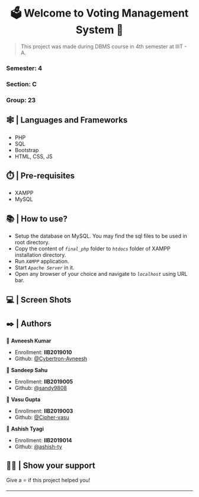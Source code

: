 <h1 align="center">🗳️ Welcome to Voting Management System 👋</h1>


> This project was made during DBMS course in 4th semester at IIIT - A.

### Semester: 4

### Section: C

### Group: 23

## 🕸️ | Languages and Frameworks

* PHP
* SQL
* Bootstrap
* HTML, CSS, JS

## ⏱️ | Pre-requisites

* XAMPP
* MySQL

## 📚 | How to use?

* Setup the database on MySQL. You may find the sql files to be used in root directory.
* Copy the content of *`final_php`* folder to *`htdocs`* folder of XAMPP installation directory.
* Run *`XAMPP`* application.
* Start *`Apache Server`* in it.
* Open any browser of your choice and navigate to *``localhost``* using URL bar.

## 💻 | Screen Shots

## ✒️ | Authors

🧑 **Avneesh Kumar**

* Enrollment: **IIB2019010**
* Github: [@Cybertron-Avneesh](https://github.com/Cybertron-Avneesh)
  
🧑 **Sandeep Sahu**

* Enrollment: **IIB2019005**
* Github: [@sandy9808](https://github.com/sandy9808)
  
🧑 **Vasu Gupta**

* Enrollment: **IIB2019003**
* Github: [@Cipher-vasu](https://github.com/Cipher-vasu)
  
🧑 **Ashish Tyagi**

* Enrollment: **IIB2019014**
* Github: [@ashish-ty](https://github.com/ashish-ty)

## 💁🏻 | Show your support

Give a ⭐️ if this project helped you!

***
